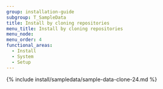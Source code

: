```yaml
---
group: installation-guide
subgroup: T_SampleData
title: Install by cloning repositories
menu_title: Install by cloning repositories
menu_node:
menu_order: 4
functional_areas:
  - Install
  - System
  - Setup
---
```


{% include install/sampledata/sample-data-clone-24.md %}
